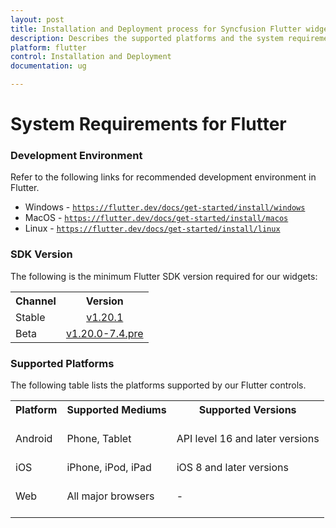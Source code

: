 ```yaml
---
layout: post
title: Installation and Deployment process for Syncfusion Flutter widgets
description: Describes the supported platforms and the system requirements to install the Syncfusion Flutter widgets.
platform: flutter
control: Installation and Deployment
documentation: ug

---
```


# System Requirements for Flutter

### Development Environment

Refer to the following links for recommended development environment in Flutter.

* Windows - [`https://flutter.dev/docs/get-started/install/windows`](https://flutter.dev/docs/get-started/install/windows)
* MacOS - [`https://flutter.dev/docs/get-started/install/macos`](https://flutter.dev/docs/get-started/install/macos)
* Linux - [`https://flutter.dev/docs/get-started/install/linux`](https://flutter.dev/docs/get-started/install/linux)

### SDK Version

The following is the minimum Flutter SDK version required for our widgets:

<table>
    <tr>
        <th>Channel</th>
        <th>Version</th>
    </tr>
    <tr>
        <td>Stable</td>
        <td style="text-align:center">
            <a href="https://storage.googleapis.com/flutter_infra/releases/stable/windows/flutter_windows_1.20.1-stable.zip">v1.20.1</a>
        </td>
    </tr>
    <tr>
        <td>Beta</td>
        <td style="text-align:center">
            <a href="https://storage.googleapis.com/flutter_infra/releases/beta/windows/flutter_windows_1.20.0-7.4.pre-beta.zip">v1.20.0-7.4.pre</a>
        </td>
    </tr>
</table>

### Supported Platforms

The following table lists the platforms supported by our Flutter controls.

<table>
    <tr>
        <th>Platform<br/>
            <br/></th>        
        <th>
          Supported Mediums
            <br/>
            <br/>
        </th>
        <th>
            Supported Versions
            <br/>
            <br/>
        </th>
    </tr>
    <tr>
        <td rowspan="2">
            Android
            <br/>
            <br/>
        </td>
        <td rowspan="2">
        Phone, Tablet
        <br/>
        <br/>
        </td>
    </tr>
     <tr>
        <td>
            API level 16 and later versions
            <br/>
            <br/>
        </td>
    </tr>
    <tr>
        <td>
            iOS
            <br/>
            <br/>
        </td>
        <td>
            iPhone, iPod, iPad
            <br/>
            <br/>
        </td>
        <td>
            iOS 8 and later versions
            <br/>
            <br/>
        </td>
    </tr>
    <tr>
        <td>
            Web
            <br/>
            <br/>
        </td>
        <td>
            All major browsers
            <br/>
            <br/>
        </td>
        <td>
            -
            <br/>
            <br/>
        </td>
    </tr>
    
</table>
